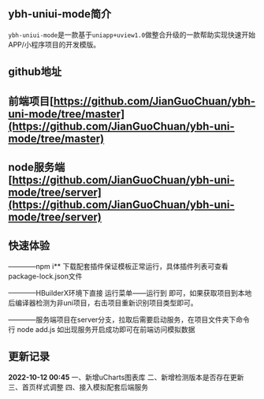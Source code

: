 

## ybh-uniui-mode简介

`ybh-uniui-mode`是一款基于`uniapp+uview1.0`做整合升级的一款帮助实现快速开始APP/小程序项目的开发模版。



## github地址

## 前端项目[https://github.com/JianGuoChuan/ybh-uni-mode/tree/master](https://github.com/JianGuoChuan/ybh-uni-mode/tree/master)
## node服务端[https://github.com/JianGuoChuan/ybh-uni-mode/tree/server](https://github.com/JianGuoChuan/ybh-uni-mode/tree/server)



## 快速体验

————npm i**  下载配套插件保证模板正常运行，具体插件列表可查看package-lock.json文件

————HBuilderX环境下直接 运行菜单——运行到 即可，如果获取项目到本地后编译器检测为非uni项目，右击项目重新识别项目类型即可。

————服务端项目在server分支，拉取后需要启动服务，在项目文件夹下命令行 node add.js 如出现服务开启成功即可在前端访问模拟数据



## 更新记录

**2022-10-12 00:45**
一、新增uCharts图表库
二、新增检测版本是否存在更新
三、首页样式调整
四、接入模拟配套后端服务
